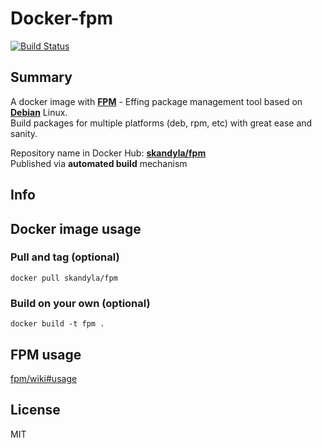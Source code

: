 Docker-fpm
============

[![Build Status](https://travis-ci.org/skandyla/docker-fpm.svg?branch=master)](https://travis-ci.org/skandyla/docker-fpm)

## Summary

A docker image with **[FPM](https://github.com/jordansissel/fpm)** - Effing package management tool based on **[Debian](https://hub.docker.com/_/debian/)** Linux.  
Build packages for multiple platforms (deb, rpm, etc) with great ease and sanity.  

Repository name in Docker Hub: **[skandyla/fpm](https://hub.docker.com/r/skandyla/fpm/)**  
Published via **automated build** mechanism  


## Info

## Docker image usage

### Pull and tag (optional)
```
docker pull skandyla/fpm
```

### Build on your own (optional)
```
docker build -t fpm .
```

## FPM usage
[fpm/wiki#usage](https://github.com/jordansissel/fpm/wiki#usage)  


## License
MIT

